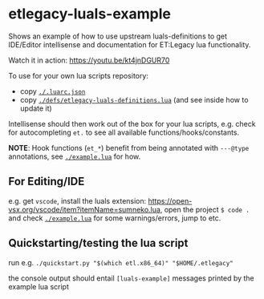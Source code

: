 # etlegacy-luals-example
Shows an example of how to use upstream luals-definitions to get IDE/Editor
intellisense and documentation for ET:Legacy lua functionality.

Watch it in action: <https://youtu.be/kt4jnDGUR70>

To use for your own lua scripts repository:

- copy [`./.luarc.json`](./.luarc.json)  
- copy [`./defs/etlegacy-luals-definitions.lua`](./defs/etlegacy-luals-definitions.lua) (and see inside how to update it)

Intellisense should then work out of the box for your lua scripts, e.g. check
for autocompleting `et.` to see all available functions/hooks/constants.

**NOTE**: Hook functions (`et_*`) benefit from being annotated with `---@type` annotations,
see [`./example.lua`](./example.lua) for how.

## For Editing/IDE
e.g. get `vscode`, install the luals extension:
<https://open-vsx.org/vscode/item?itemName=sumneko.lua>, open the project 
`$ code .` and check [`./example.lua`](./example.lua) for some warnings/errors, jump to etc.

## Quickstarting/testing the lua script
run e.g. `./quickstart.py "$(which etl.x86_64)" "$HOME/.etlegacy"`

the console output should entail `[luals-example]` messages printed by the
example lua script
